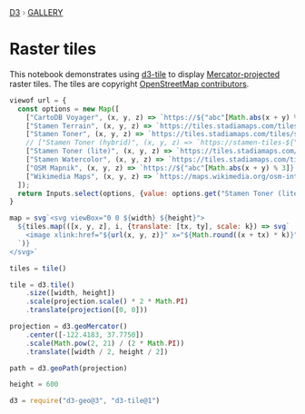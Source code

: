 <div style="color: grey; font: 13px/25.5px var(--sans-serif); text-transform: uppercase;"><h1 style="display: none;">Raster tiles</h1><a href="https://d3js.org/">D3</a> › <a href="/@d3/gallery">Gallery</a></div>

# Raster tiles

This notebook demonstrates using [d3-tile](https://github.com/d3/d3-tile) to display [Mercator-projected](https://d3js.org/d3-geo/cylindrical#geoMercator) raster tiles. The tiles are copyright [OpenStreetMap contributors](https://www.openstreetmap.org/copyright).

```js
viewof url = {
  const options = new Map([
    ["CartoDB Voyager", (x, y, z) => `https://${"abc"[Math.abs(x + y) % 3]}.basemaps.cartocdn.com/rastertiles/voyager/${z}/${x}/${y}${devicePixelRatio > 1 ? "@2x" : ""}.png`],
    ["Stamen Terrain", (x, y, z) => `https://tiles.stadiamaps.com/tiles/stamen_terrain/${z}/${x}/${y}${devicePixelRatio > 1 ? "@2x" : ""}.png`],
    ["Stamen Toner", (x, y, z) => `https://tiles.stadiamaps.com/tiles/stamen_toner/${z}/${x}/${y}${devicePixelRatio > 1 ? "@2x" : ""}.png`],
    // ["Stamen Toner (hybrid)", (x, y, z) => `https://stamen-tiles-${"abc"[Math.abs(x + y) % 3]}.a.ssl.fastly.net/toner-hybrid/${z}/${x}/${y}${devicePixelRatio > 1 ? "@2x" : ""}.png`],
    ["Stamen Toner (lite)", (x, y, z) => `https://tiles.stadiamaps.com/tiles/stamen_toner_lite/${z}/${x}/${y}${devicePixelRatio > 1 ? "@2x" : ""}.png`],
    ["Stamen Watercolor", (x, y, z) => `https://tiles.stadiamaps.com/tiles/stamen_watercolor/${z}/${x}/${y}.jpg`],
    ["OSM Mapnik", (x, y, z) => `https://${"abc"[Math.abs(x + y) % 3]}.tile.osm.org/${z}/${x}/${y}.png`],
    ["Wikimedia Maps", (x, y, z) => `https://maps.wikimedia.org/osm-intl/${z}/${x}/${y}.png`]
  ]);
  return Inputs.select(options, {value: options.get("Stamen Toner (lite)")});
}
```

```js echo
map = svg`<svg viewBox="0 0 ${width} ${height}">
  ${tiles.map(([x, y, z], i, {translate: [tx, ty], scale: k}) => svg`
    <image xlink:href="${url(x, y, z)}" x="${Math.round((x + tx) * k)}" y="${Math.round((y + ty) * k)}" width="${k}" height="${k}">
  `)}
</svg>`
```

```js echo
tiles = tile()
```

```js echo
tile = d3.tile()
    .size([width, height])
    .scale(projection.scale() * 2 * Math.PI)
    .translate(projection([0, 0]))
```

```js echo
projection = d3.geoMercator()
    .center([-122.4183, 37.7750])
    .scale(Math.pow(2, 21) / (2 * Math.PI))
    .translate([width / 2, height / 2])
```

```js echo
path = d3.geoPath(projection)
```

```js echo
height = 600
```

```js echo
d3 = require("d3-geo@3", "d3-tile@1")
```
